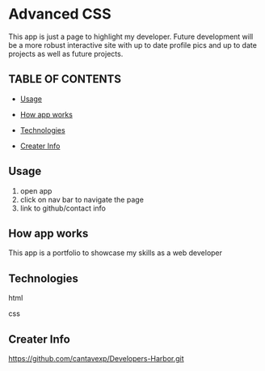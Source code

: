 # Advanced CSS

This app is just a page to highlight my developer.
Future development will be a more robust interactive 
site with up to date profile pics and up to date projects as well as future projects.


## TABLE OF CONTENTS
- [Usage](#usage)  

- [How app works](#usage)

- [Technologies](#usage)

- [Creater Info](#usage)


## Usage

1. open app
2. click on nav bar to navigate the page
3. link to github/contact info


## How app works

This app is a portfolio to showcase my skills as a web developer


## Technologies

html

css

## Creater Info

https://github.com/cantavexp/Developers-Harbor.git


















